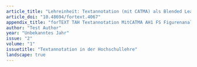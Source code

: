 ```yaml
---
article_title: "Lehreinheit: Textannotation (mit CATMA) als Blended Learning"
article_doi: "10.48694/fortext.4067"
appendix_title: "forTEXT TAH Textannotation MitCATMA AH1 FS Figurenanalyse"
author: "Test Author"
year: "Unbekanntes Jahr"
issue: "2"
volume: "1"
issuetitle: "Textannotation in der Hochschullehre"
landscape: true
---
```

